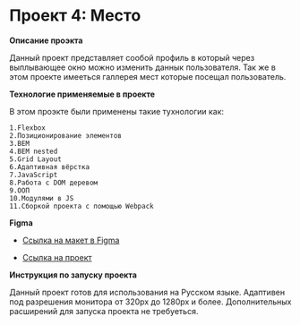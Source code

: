 # Проект 4: Место

**Описание проэкта**

Данный проект представляет сообой профиль в который через выплывающее окно можно изменить даннык пользователя. Так же в этом проекте имееться галлерея мест которые посещал пользователь.


**Технологие применяемые в проекте**

В этом проэкте были применены такие тухнологии как:

	1.Flexbox
	2.Позиционирование элементов
	3.BEM
	4.BEM nested
	5.Grid Layout
	6.Адаптивная вёрстка
	7.JavaScript
	8.Работа с DOM деревом
	9.ООП
	10.Модулями в JS
	11.Сборкой проекта с помощью Webpack


**Figma**

* [Ссылка на макет в Figma](https://www.figma.com/file/StZjf8HnoeLdiXS7dYrLAh/JavaScript.-Sprint-4?node-id=0%3A1)

* [Ссылка на проект](http://localhost:8080/)


**Инструкция по запуску проекта**

Данный проект готов для использования на Русском языке. Адаптивен под разрешения монитора от 320px до 1280px и более. Дополнительных расширений для запуска проекта не требуеться.